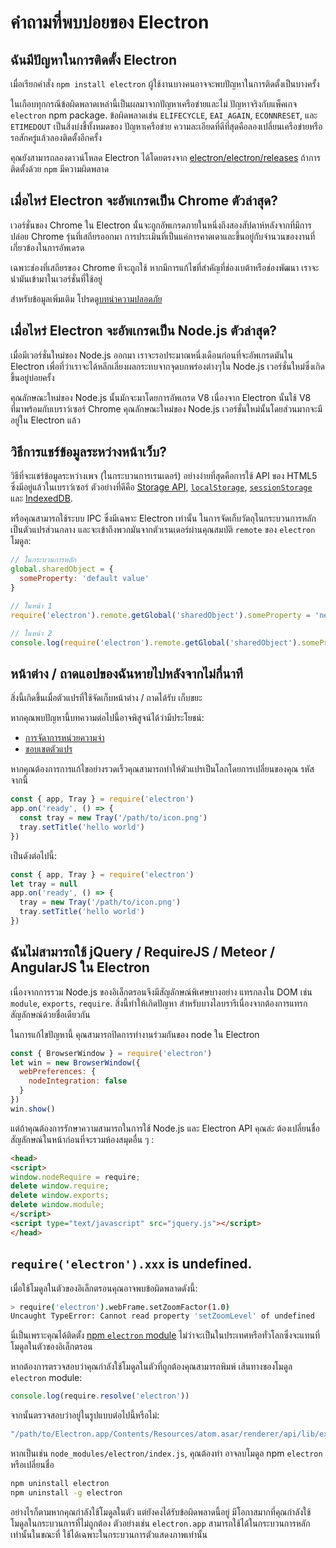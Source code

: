 # คำถามที่พบบ่อยของ Electron

## ฉันมีปัญหาในการติดตั้ง Electron

เมื่อเรียกคำสั่ง `npm install electron` ผู้ใช้งานบางคนอาจจะพบปัญหาในการติดตั้งเป็นบางครั้ง

ในเกือบทุกกรณีข้อผิดพลาดเหล่านี้เป็นผลมาจากปัญหาเครือข่ายและไม่ ปัญหาจริงกับแพ็คเกจ `electron` npm package. ข้อผิดพลาดเช่น `ELIFECYCLE`, `EAI_AGAIN`, `ECONNRESET`, และ `ETIMEDOUT` เป็นสิ่งบ่งชี้ทั้งหมดของ ปัญหาเครือข่าย ความละเอียดที่ดีที่สุดคือลองเปลี่ยนเครือข่ายหรือ รอสักครู่แล้วลองติดตั้งอีกครั้ง

คุณยังสามารถลองดาวน์โหลด Electron ได้โดยตรงจาก [electron/electron/releases](https://github.com/electron/electron/releases) ถ้าการติดตั้งด้วย `npm` มีความผิดพลาด

## เมื่อไหร่ Electron จะอัพเกรดเป็น Chrome ตัวล่าสุด?

เวอร์ชั่นของ Chrome ใน Electron นั้นจะถูกอัพเกรดภายในหนึ่งถึงสองสัปดาห์หลังจากที่มีการปล่อย Chrome รุ่นที่เสถียรออกมา การประเมินที่เป็นแค่การคาดเดาและขึ้นอยู่กับจำนวนของงานที่เกี่ยวข้องในการอัพเดรด

เฉพาะช่องที่เสถียรของ Chrome ทีจะถูกใช้ หากมีการแก้ไขที่สำคัญที่ช่องเบต้าหรือช่องพัฒนา เราจะนำมันเข้ามาในเวอร์ชั่นที่ใช้อยู่

สำหรับข้อมูลเพิ่มเติม โปรดดู[บทนำความปลอดภัย](tutorial/security.md)

## เมื่อไหร่ Electron จะอัพเกรดเป็น Node.js ตัวล่าสุด?

เมื่อมีเวอร์ชั่นใหม่ของ Node.js ออกมา เราจะรอประมาณหนึ่งเดือนก่อนที่จะอัพเกรดมันใน Electron เพื่อที่ว่าเราจะได้หลีกเลี่ยงผลกระทบจากจุดบกพร่องต่างๆใน Node.js เวอร์ชั่นใหม่ซึ่งเกิดขึ้นอยู่บ่อยครั้ง

คุณลักษณะใหม่ของ Node.js นั้นมักจะมาโดยการอัพเกรด V8 เนื่องจาก Electron นั้นใช้ V8 ที่มาพร้อมกับเบราว์เซอร์ Chrome คุณลักษณะใหม่ของ Node.js เวอร์ชั่นใหม่นั้นโดยส่วนมากจะมีอยู่ใน Electron แล้ว

## วิธีการแชร์ข้อมูลระหว่างหน้าเว็บ?

วิธีที่จะแชร์ข้อมูลระหว่างเพจ (ในกระบวนการเรนเดอร์) อย่างง่ายที่สุดคือการใช้ API ของ HTML5 ซึ่งมีอยู่แล้วในเบราว์เซอร์ ตัวอย่างที่ดีคือ [Storage API](https://developer.mozilla.org/en-US/docs/Web/API/Storage), [`localStorage`](https://developer.mozilla.org/en-US/docs/Web/API/Window/localStorage), [`sessionStorage`](https://developer.mozilla.org/en-US/docs/Web/API/Window/sessionStorage) และ [IndexedDB](https://developer.mozilla.org/en-US/docs/Web/API/IndexedDB_API).

หรือคุณสามารถใช้ระบบ IPC ซึ่งมีเฉพาะ Electron เท่านั้น ในการจัดเก็บวัตถุในกระบวนการหลักเป็นตัวแปรส่วนกลาง และจะเข้าถึงพวกมันจากตัวเรนเดอร์ผ่านคุณสมบัติ `remote` ของ `electron` โมดูล:

```javascript
// ในกระบวนการหลัก
global.sharedObject = {
  someProperty: 'default value'
}
```

```javascript
// ในหน้า 1
require('electron').remote.getGlobal('sharedObject').someProperty = 'new value'
```

```javascript
// ในหน้า 2
console.log(require('electron').remote.getGlobal('sharedObject').someProperty)
```

## หน้าต่าง / ถาดแอปของฉันหายไปหลังจากไม่กี่นาที

สิ่งนี้เกิดขึ้นเมื่อตัวแปรที่ใช้จัดเก็บหน้าต่าง / ถาดได้รับ เก็บขยะ

หากคุณพบปัญหานี้บทความต่อไปนี้อาจพิสูจน์ได้ว่ามีประโยชน์:

* [การจัดาการหน่วยความจำ](https://developer.mozilla.org/en-US/docs/Web/JavaScript/Memory_Management)
* [ขอบเขตตัวแปร](https://msdn.microsoft.com/library/bzt2dkta(v=vs.94).aspx)

หากคุณต้องการการแก้ไขอย่างรวดเร็วคุณสามารถทำให้ตัวแปรเป็นโลกโดยการเปลี่ยนของคุณ รหัสจากนี้

```javascript
const { app, Tray } = require('electron')
app.on('ready', () => {
  const tray = new Tray('/path/to/icon.png')
  tray.setTitle('hello world')
})
```

เป็นดังต่อไปนี้:

```javascript
const { app, Tray } = require('electron')
let tray = null
app.on('ready', () => {
  tray = new Tray('/path/to/icon.png')
  tray.setTitle('hello world')
})
```

## ฉันไม่สามารถใช้ jQuery / RequireJS / Meteor / AngularJS ใน Electron

เนื่องจากการรวม Node.js ของอิเล็กตรอนจึงมีสัญลักษณ์พิเศษบางอย่าง แทรกลงใน DOM เช่น `module`, `exports`, `require`. สิ่งนี้ทำให้เกิดปัญหา สำหรับบางไลบรารีเนื่องจากต้องการแทรกสัญลักษณ์ด้วยชื่อเดียวกัน

ในการแก้ไขปัญหานี้ คุณสามารถปิดการทำงานร่วมกันของ node ใน Electron

```javascript
const { BrowserWindow } = require('electron')
let win = new BrowserWindow({
  webPreferences: {
    nodeIntegration: false
  }
})
win.show()
```

แต่ถ้าคุณต้องการรักษาความสามารถในการใช้ Node.js และ Electron API คุณล่ะ ต้องเปลี่ยนชื่อสัญลักษณ์ในหน้าก่อนที่จะรวมห้องสมุดอื่น ๆ :

```html
<head>
<script>
window.nodeRequire = require;
delete window.require;
delete window.exports;
delete window.module;
</script>
<script type="text/javascript" src="jquery.js"></script>
</head>
```

## `require('electron').xxx` is undefined.

เมื่อใช้โมดูลในตัวของอิเล็กตรอนคุณอาจพบข้อผิดพลาดดังนี้:

```sh
> require('electron').webFrame.setZoomFactor(1.0)
Uncaught TypeError: Cannot read property 'setZoomLevel' of undefined
```

นี่เป็นเพราะคุณได้ติดตั้ง [npm `electron` module](https://www.npmjs.com/package/electron) ไม่ว่าจะเป็นในประเทศหรือทั่วโลกซึ่งจะแทนที่โมดูลในตัวของอิเล็กตรอน

หากต้องการตรวจสอบว่าคุณกำลังใช้โมดูลในตัวที่ถูกต้องคุณสามารถพิมพ์ เส้นทางของโมดูล `electron` module:

```javascript
console.log(require.resolve('electron'))
```

จากนั้นตรวจสอบว่าอยู่ในรูปแบบต่อไปนี้หรือไม่:

```sh
"/path/to/Electron.app/Contents/Resources/atom.asar/renderer/api/lib/exports/electron.js"
```

หากเป็นเช่น `node_modules/electron/index.js`, คุณต้องทำ อาจลบโมดูล npm `electron` หรือเปลี่ยนชื่อ

```sh
npm uninstall electron
npm uninstall -g electron
```

อย่างไรก็ตามหากคุณกำลังใช้โมดูลในตัว แต่ยังคงได้รับข้อผิดพลาดนี้อยู่ มีโอกาสมากที่คุณกำลังใช้โมดูลในกระบวนการที่ไม่ถูกต้อง ตัวอย่างเช่น `electron.app` สามารถใช้ได้ในกระบวนการหลักเท่านั้นในขณะที่ </code> ใช้ได้เฉพาะในกระบวนการตัวแสดงภาพเท่านั้น